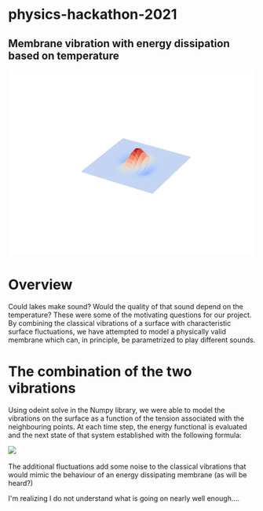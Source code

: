# physics-hackathon-2021

## Membrane vibration with energy dissipation based on temperature

![magic](wizardry.gif)

# Overview

Could lakes make sound? Would the quality of that sound depend on the temperature? These were some of the motivating questions for our project. By combining the classical vibrations of a surface with characteristic surface fluctuations, we have attempted to model a physically valid membrane which can, in principle, be parametrized to play different sounds.

# The combination of the two vibrations 

Using odeint solve in the Numpy library, we were able to model the vibrations on the surface as a function of the tension associated with the neighbouring points. At each time step, the energy functional is evaluated and the next state of that system established with the following formula: 

<img src="https://render.githubusercontent.com/render/math?math=E{\text{2D}}[h]=\sum{i, j}(h{i, j} - h{i+1, j})^2+(h{i, j} - h{i, j+1})^2">


The additional fluctuations add some noise to the classical vibrations that would mimic the behaviour of an energy dissipating membrane (as will be heard?)

I'm realizing I do not understand what is going on nearly well enough....
